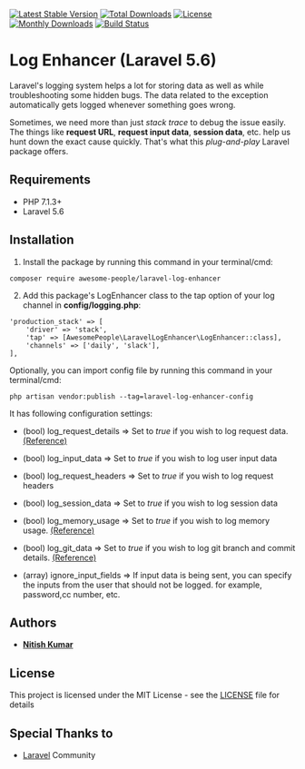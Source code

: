[![Latest Stable Version](https://poser.pugx.org/awesome-people/laravel-log-enhancer/v/stable?format=flat-square)](https://packagist.org/packages/awesome-people/laravel-log-enhancer)
[![Total Downloads](https://poser.pugx.org/awesome-people/laravel-log-enhancer/downloads?format=flat-square)](https://packagist.org/packages/awesome-people/laravel-log-enhancer)
[![License](https://poser.pugx.org/awesome-people/laravel-log-enhancer/license?format=flat-square)](https://packagist.org/packages/awesome-people/laravel-log-enhancer)
[![Monthly Downloads](https://poser.pugx.org/awesome-people/laravel-log-enhancer/d/monthly?format=flat-square)](https://packagist.org/packages/awesome-people/laravel-log-enhancer)
[![Build Status](https://travis-ci.com/awesome-people-inc/log-enhancer.svg?branch=master)](https://travis-ci.com/awesome-people-inc/log-enhancer)

# Log Enhancer (Laravel 5.6)
Laravel's logging system helps a lot for storing data as well as while troubleshooting some hidden bugs. The data related to the exception automatically gets logged whenever something goes wrong.

Sometimes, we need more than just *stack trace* to debug the issue easily. The things like **request URL**, **request input data**, **session data**, etc. help us hunt down the exact cause quickly. That's what this *plug-and-play* Laravel package offers.



## Requirements

* PHP 7.1.3+
* Laravel 5.6

## Installation

1) Install the package by running this command in your terminal/cmd:
```
composer require awesome-people/laravel-log-enhancer
```

2) Add this package's LogEnhancer class to the tap option of your log channel in **config/logging.php**:
```
'production_stack' => [
    'driver' => 'stack',
    'tap' => [AwesomePeople\LaravelLogEnhancer\LogEnhancer::class],
    'channels' => ['daily', 'slack'],
],
```

Optionally, you can import config file by running this command in your terminal/cmd:
```
php artisan vendor:publish --tag=laravel-log-enhancer-config
```

It has following configuration settings:
* (bool) log_request_details => Set to *true* if you wish to log request data. [(Reference)](https://github.com/Seldaek/monolog/blob/master/src/Monolog/Processor/WebProcessor.php)

* (bool) log_input_data => Set to *true* if you wish to log user input data

* (bool) log_request_headers => Set to *true* if you wish to log request headers

* (bool) log_session_data => Set to *true* if you wish to log session data

* (bool) log_memory_usage => Set to *true* if you wish to log memory usage. [(Reference)](https://github.com/Seldaek/monolog/blob/master/src/Monolog/Processor/MemoryUsageProcessor.php)

* (bool) log_git_data => Set to *true* if you wish to log git branch and commit details. [(Reference)](https://github.com/Seldaek/monolog/blob/master/src/Monolog/Processor/GitProcessor.php)

* (array) ignore_input_fields => If input data is being sent, you can specify the inputs from the user that should not be logged. for example, password,cc number, etc.

## Authors

* [**Nitish Kumar**](https://github.com/mintunitish)

## License

This project is licensed under the MIT License - see the [LICENSE](LICENSE) file for details

## Special Thanks to

* [Laravel](https://laravel.com) Community
